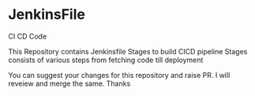 # JenkinsFile
CI CD Code

This Repository contains Jenkinsfile
Stages to build CICD pipeline
Stages consists of various steps from fetching code till deployment

You can suggest your changes for this repository and raise PR. I will reveiew and merge the same. Thanks
